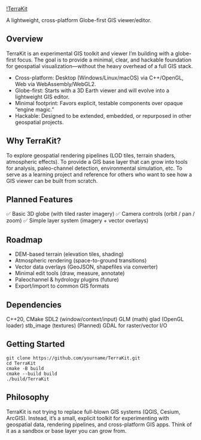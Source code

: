 [!TerraKit](https://github.com/Robertcsollei/TerraKit/blob/main/resources/TerraKit.png)

A lightweight, cross-platform Globe-first GIS viewer/editor.

## Overview

TerraKit is an experimental GIS toolkit and viewer I’m building with a globe-first focus. The goal is to provide a minimal, clear, and hackable foundation for geospatial visualization—without the heavy overhead of a full GIS stack.

- Cross-platform: Desktop (Windows/Linux/macOS) via C++/OpenGL, Web via WebAssembly/WebGL2.
- Globe-first: Starts with a 3D Earth viewer and will evolve into a lightweight GIS editor.
- Minimal footprint: Favors explicit, testable components over opaque “engine magic.”
- Hackable: Designed to be extended, embedded, or repurposed in other geospatial projects.

## Why TerraKit?

To explore geospatial rendering pipelines (LOD tiles, terrain shaders, atmospheric effects).
To provide a GIS base layer that can grow into tools for analysis, paleo-channel detection, environmental simulation, etc.
To serve as a learning project and reference for others who want to see how a GIS viewer can be built from scratch.

## Planned Features

✅ Basic 3D globe (with tiled raster imagery)
✅ Camera controls (orbit / pan / zoom)
✅ Simple layer system (imagery + vector overlays)

## Roadmap

 - DEM-based terrain (elevation tiles, shading)
 - Atmospheric rendering (space-to-ground transitions)
 - Vector data overlays (GeoJSON, shapefiles via converter)
 - Minimal edit tools (draw, measure, annotate)
 - Paleochannel & hydrology plugins (future)
 - Export/import to common GIS formats

## Dependencies

C++20, CMake
SDL2 (window/context/input)
GLM (math)
glad (OpenGL loader)
stb_image (textures)
(Planned) GDAL for raster/vector I/O

## Getting Started
```
git clone https://github.com/yourname/TerraKit.git
cd TerraKit
cmake -B build
cmake --build build
./build/TerraKit
```

## Philosophy


TerraKit is not trying to replace full-blown GIS systems (QGIS, Cesium, ArcGIS). Instead, it’s a small, explicit toolkit for experimenting with geospatial data, rendering pipelines, and cross-platform GIS apps. Think of it as a sandbox or base layer you can grow from.


